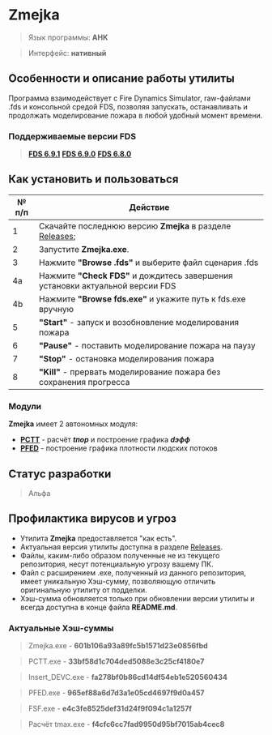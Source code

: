 # Zmejka

> Язык программы: **AHK**

> Интерфейс: **нативный**

## Особенности и описание работы утилиты
Программа взаимодействует с Fire Dynamics Simulator, raw-файлами .fds и консольной средой FDS, позволяя запускать, останавливать и продолжать моделирование пожара в любой удобный момент времени.

### Поддерживаемые версии FDS
> [**FDS 6.9.1**](https://github.com/firemodels/fds/releases/tag/FDS-6.9.1)
> [**FDS 6.9.0**](https://github.com/firemodels/fds/releases/tag/FDS-6.9.0)
> [**FDS 6.8.0**](https://github.com/firemodels/fds/releases/tag/FDS-6.8.0)

## Как установить и пользоваться
|	№ п/п	|	Действие	|
|---------|---------|
|	1	|	Скачайте последнюю версию **Zmejka** в разделе [Releases](https://github.com/firegoaway/Zmejka/releases);	|
|	2	|	Запустите **Zmejka.exe**.	|
|	3	|	Нажмите **"Browse .fds"** и выберите файл сценария .fds	|
|	4a	|	Нажмите **"Check FDS"** и дождитесь завершения установки актуальной версии FDS	|
|	4b	|	Нажмите **"Browse fds.exe"** и укажите путь к fds.exe вручную	|
|	5	|	**"Start"** - запуск и возобновление моделирования пожара	|
|	6	|	**"Pause"** - поставить моделирование пожара на паузу	|
|	7	|	**"Stop"** - остановка моделирования пожара	|
|	8	|	**"Kill"** - прервать моделирование пожара без сохранения прогресса	|

### Модули
**Zmejka** имеет 2 автономных модуля:
- [**PCTT**](https://github.com/firegoaway/Plot_CSV_Time_Threshhold) - расчёт ***tпор*** и построение графика ***dэфф***
- [**PFED**](https://github.com/firegoaway/Plot_Fenix_Evac_Density) - построение графика плотности людских потоков

## Статус разработки
> Альфа

## Профилактика вирусов и угроз
- Утилита **Zmejka** предоставляется "как есть".
- Актуальная версия утилиты доступна в разделе [Releases](https://github.com/firegoaway/Zmejka/releases).
- Файлы, каким-либо образом полученные не из текущего репозитория, несут потенциальную угрозу вашему ПК.
- Файл с расширением .exe, полученный из данного репозитория, имеет уникальную Хэш-сумму, позволяющую отличить оригинальную утилиту от подделки.
- Хэш-сумма обновляется только при обновлении версии утилиты и всегда доступна в конце файла **README.md**.

### Актуальные Хэш-суммы
> Zmejka.exe - **601b106a93a89fc5b1571d23e0856fbd**

> PCTT.exe - **33bf58d1c704ded5088e3c25cf4180e7**

> Insert_DEVC.exe - **fa278bf0b86cd14df54eb1e520560434**

> PFED.exe - **965ef88a6d7d3a1e05cd4697f9d0a457**

> FSF.exe - **e4c3fe8525def31d24f9f094c1a1257f**

> Расчёт tmax.exe - **f4cfc6cc7fad9950d95bf7015ab4cec8**